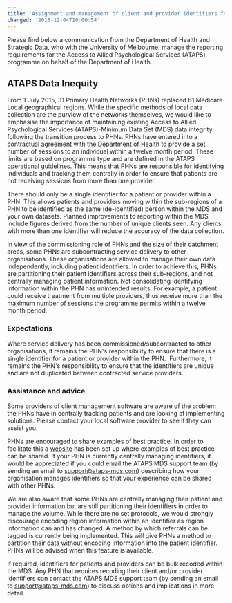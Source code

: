 ```yaml
---
title: 'Assignment and management of client and provider identifiers for ATAPS data collection'
changed: '2015-12-04T10:00:54'
---
```


<p>Please find below a communication from the Department of Health and Strategic Data, who with the University of Melbourne, manage the reporting requirements for the Access to Allied Psychological Services (ATAPS) programme on behalf of the Department of Health.</p>
<h2>ATAPS Data Inequity</h2>
<p>From 1 July 2015, 31 Primary Health Networks (PHNs) replaced 61 Medicare Local geographical regions. While the specific methods of local data collection are the purview of the networks themselves, we would like to emphasise the importance of maintaining existing Access to Allied Psychological Services (ATAPS)-Minimum Data Set (MDS) data integrity following the transition process to PHNs. PHNs have entered into a contractual agreement with the Department of Health to provide a set number of sessions to an individual within a twelve month period. These limits are based on programme type and are defined in the ATAPS operational guidelines. This means that PHNs are responsible for identifying individuals and tracking them centrally in order to ensure that patients are not receiving sessions from more than one provider.</p>
<p>There should only be a single identifier for a patient or provider within a PHN. This allows patients and providers moving within the sub-regions of a PHN to be identified as the same (de-identified) person within the MDS and your own datasets. Planned improvements to reporting within the MDS include figures derived from the number of unique clients seen. Any clients with more than one identifier will reduce the accuracy of the data collection.</p>
<p>In view of the commissioning role of PHNs and the size of their catchment areas, some PHNs are subcontracting service delivery to other organisations. These organisations are allowed to manage their own data independently, including patient identifiers. In order to achieve this, PHNs are partitioning their patient identifiers across their sub-regions, and not centrally managing patient information. Not consolidating identifying information within the PHN has unintended results. For example, a patient could receive treatment from multiple providers, thus receive more than the maximum number of sessions the programme permits within a twelve month period.</p>
<h3><a></a>Expectations</h3>
<p>Where service delivery has been commissioned/subcontracted to other organisations, it remains the PHN's responsibility to ensure that there is a single identifier for a patient or provider within the PHN.  Furthermore, it remains the PHN's responsibility to ensure that the identifiers are unique and are not duplicated between contracted service providers.</p>
<h3><a></a>Assistance and advice</h3>
<p>Some providers of client management software are aware of the problem the PHNs have in centrally tracking patients and are looking at implementing solutions. Please contact your local software provider to see if they can assist you.</p>
<p>PHNs are encouraged to share examples of best practice. In order to facilitate this a <a href="../../user-documentation/assignment-and-management-of-client-and-provider-identifiers/index.html">website</a> has been set up where examples of best practice can be shared. If your PHN is currently centrally managing identifiers, it would be appreciated if you could email the ATAPS MDS support team (by sending an email to <a href="mailto:support@ataps-mds.com">support@ataps-mds.com</a>) describing how your organisation manages identifiers so that your experience can be shared with other PHNs.</p>
<p>We are also aware that some PHNs are centrally managing their patient and provider information but are still partitioning their identifiers in order to manage the volume. While there are no set protocols, we would strongly discourage encoding region information within an identifier as region information can and has changed. A method by which referrals can be tagged is currently being implemented. This will give PHNs a method to partition their data without encoding information into the patient identifier. PHNs will be advised when this feature is available.</p>
<p>If required, identifiers for patients and providers can be bulk recoded within the MDS. Any PHN that requires recoding their client and/or provider identifiers can contact the ATAPS MDS support team (by sending an email to <a href="mailto:support@ataps-mds.com">support@ataps-mds.com</a>) to discuss options and implications in more detail.</p>
